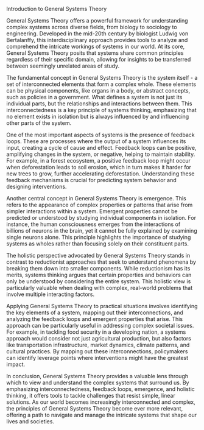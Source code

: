 Introduction to General Systems Theory

General Systems Theory offers a powerful framework for understanding complex systems across diverse fields, from biology to sociology to engineering. Developed in the mid-20th century by biologist Ludwig von Bertalanffy, this interdisciplinary approach provides tools to analyze and comprehend the intricate workings of systems in our world. At its core, General Systems Theory posits that systems share common principles regardless of their specific domain, allowing for insights to be transferred between seemingly unrelated areas of study.

The fundamental concept in General Systems Theory is the system itself - a set of interconnected elements that form a complex whole. These elements can be physical components, like organs in a body, or abstract concepts, such as policies in a government. What defines a system is not just its individual parts, but the relationships and interactions between them. This interconnectedness is a key principle of systems thinking, emphasizing that no element exists in isolation but is always influenced by and influencing other parts of the system.

One of the most important aspects of systems is the presence of feedback loops. These are processes where the output of a system influences its input, creating a cycle of cause and effect. Feedback loops can be positive, amplifying changes in the system, or negative, helping to maintain stability. For example, in a forest ecosystem, a positive feedback loop might occur when deforestation leads to soil erosion, which in turn makes it harder for new trees to grow, further accelerating deforestation. Understanding these feedback mechanisms is crucial for predicting system behavior and designing interventions.

Another central concept in General Systems Theory is emergence. This refers to the appearance of complex properties or patterns that arise from simpler interactions within a system. Emergent properties cannot be predicted or understood by studying individual components in isolation. For instance, the human consciousness emerges from the interactions of billions of neurons in the brain, yet it cannot be fully explained by examining single neurons alone. This principle highlights the importance of studying systems as wholes rather than focusing solely on their constituent parts.

The holistic perspective advocated by General Systems Theory stands in contrast to reductionist approaches that seek to understand phenomena by breaking them down into smaller components. While reductionism has its merits, systems thinking argues that certain properties and behaviors can only be understood by considering the entire system. This holistic view is particularly valuable when dealing with complex, real-world problems that involve multiple interacting factors.

Applying General Systems Theory to practical situations involves identifying the key elements of a system, mapping out their interconnections, and analyzing the feedback loops and emergent properties that arise. This approach can be particularly useful in addressing complex societal issues. For example, in tackling food security in a developing nation, a systems approach would consider not just agricultural production, but also factors like transportation infrastructure, market dynamics, climate patterns, and cultural practices. By mapping out these interconnections, policymakers can identify leverage points where interventions might have the greatest impact.

In conclusion, General Systems Theory provides a valuable lens through which to view and understand the complex systems that surround us. By emphasizing interconnectedness, feedback loops, emergence, and holistic thinking, it offers tools to tackle challenges that resist simple, linear solutions. As our world becomes increasingly interconnected and complex, the principles of General Systems Theory become ever more relevant, offering a path to navigate and manage the intricate systems that shape our lives and societies.